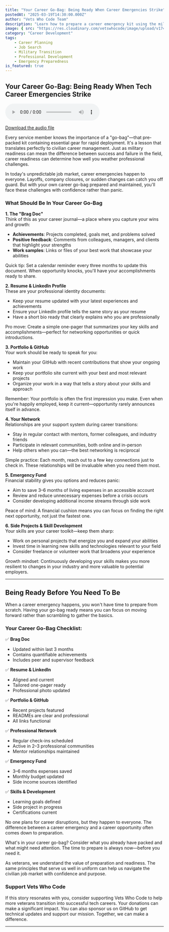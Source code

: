 ```yaml
---
title: "Your Career Go-Bag: Being Ready When Career Emergencies Strike"
postedAt: "2025-03-19T14:30:00.000Z"
author: "Vets Who Code Team"
description: "Learn how to prepare a career emergency kit using the military go-bag concept to stay ready for unexpected job transitions."
image: { src: "https://res.cloudinary.com/vetswhocode/image/upload/v1742570517/go-bag.jpg" }
category: "Career Development"
tags:
    - Career Planning
    - Job Search
    - Military Transition
    - Professional Development
    - Emergency Preparedness
is_featured: true
---
```


## Your Career Go-Bag: Being Ready When Tech Career Emergencies Strike

<audio controls>
  <source src="/audio/go-bag.wav" type="audio/wav">
  Your browser does not support the audio element.
</audio>

<p><a href="src/assets/audio/go-bag.wav" download>Download the audio file</a></p>

Every service member knows the importance of a "go-bag"—that pre-packed kit containing essential gear for rapid deployment. It's a lesson that translates perfectly to civilian career management. Just as military readiness can mean the difference between success and failure in the field, career readiness can determine how well you weather professional challenges.

In today's unpredictable job market, career emergencies happen to everyone. Layoffs, company closures, or sudden changes can catch you off guard. But with your own career go-bag prepared and maintained, you'll face these challenges with confidence rather than panic.

### What Should Be In Your Career Go-Bag

**1. The "Brag Doc"**  
Think of this as your career journal—a place where you capture your wins and growth:
- **Achievements**: Projects completed, goals met, and problems solved  
- **Positive feedback**: Comments from colleagues, managers, and clients that highlight your strengths  
- **Work samples**: Links or files of your best work that showcase your abilities  

Quick tip: Set a calendar reminder every three months to update this document. When opportunity knocks, you'll have your accomplishments ready to share.

**2. Resume & LinkedIn Profile**  
These are your professional identity documents:
- Keep your resume updated with your latest experiences and achievements  
- Ensure your LinkedIn profile tells the same story as your resume  
- Have a short bio ready that clearly explains who you are professionally  

Pro move: Create a simple one-pager that summarizes your key skills and accomplishments—perfect for networking opportunities or quick introductions.

**3. Portfolio & GitHub**  
Your work should be ready to speak for you:
- Maintain your GitHub with recent contributions that show your ongoing work  
- Keep your portfolio site current with your best and most relevant projects  
- Organize your work in a way that tells a story about your skills and approach  

Remember: Your portfolio is often the first impression you make. Even when you're happily employed, keep it current—opportunity rarely announces itself in advance.

**4. Your Network**  
Relationships are your support system during career transitions:
- Stay in regular contact with mentors, former colleagues, and industry friends  
- Participate in relevant communities, both online and in-person  
- Help others when you can—the best networking is reciprocal  

Simple practice: Each month, reach out to a few key connections just to check in. These relationships will be invaluable when you need them most.

**5. Emergency Fund**  
Financial stability gives you options and reduces panic:
- Aim to save 3–6 months of living expenses in an accessible account  
- Review and reduce unnecessary expenses before a crisis occurs  
- Consider developing additional income streams through side work  

Peace of mind: A financial cushion means you can focus on finding the right next opportunity, not just the fastest one.

**6. Side Projects & Skill Development**  
Your skills are your career toolkit—keep them sharp:
- Work on personal projects that energize you and expand your abilities  
- Invest time in learning new skills and technologies relevant to your field  
- Consider freelance or volunteer work that broadens your experience  

Growth mindset: Continuously developing your skills makes you more resilient to changes in your industry and more valuable to potential employers.

---

## Being Ready Before You Need To Be

When a career emergency happens, you won't have time to prepare from scratch. Having your go-bag ready means you can focus on moving forward rather than scrambling to gather the basics.

### Your Career Go-Bag Checklist:

✅ **Brag Doc**  
- Updated within last 3 months  
- Contains quantifiable achievements  
- Includes peer and supervisor feedback  

✅ **Resume & LinkedIn**  
- Aligned and current  
- Tailored one-pager ready  
- Professional photo updated  

✅ **Portfolio & GitHub**  
- Recent projects featured  
- READMEs are clear and professional  
- All links functional  

✅ **Professional Network**  
- Regular check-ins scheduled  
- Active in 2–3 professional communities  
- Mentor relationships maintained  

✅ **Emergency Fund**  
- 3–6 months expenses saved  
- Monthly budget updated  
- Side income sources identified  

✅ **Skills & Development**  
- Learning goals defined  
- Side project in progress  
- Certifications current  

No one plans for career disruptions, but they happen to everyone. The difference between a career emergency and a career opportunity often comes down to preparation.

What's in your career go-bag? Consider what you already have packed and what might need attention. The time to prepare is always now—before you need it.

As veterans, we understand the value of preparation and readiness. The same principles that serve us well in uniform can help us navigate the civilian job market with confidence and purpose.

### Support Vets Who Code

If this story resonates with you, consider supporting Vets Who Code to help more veterans transition into successful tech careers. Your donations can make a significant impact. You can also sponsor us on GitHub to get technical updates and support our mission. Together, we can make a difference.

---
